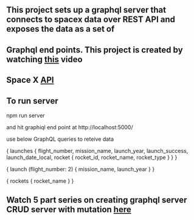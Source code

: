 ## This project sets up a graphql server that connects to spacex data over REST API and exposes the data as a set of 
## Graphql end points. This project is created by watching [this](https://www.youtube.com/watch?v=SEMTj8w04Z8) video 
## Space X [API](https://docs.spacexdata.com/?version=latest#bc65ba60-decf-4289-bb04-4ca9df01b9c1)

## To run server

npm run server

and hit graphiql end point at http://localhost:5000/

use below GraphQL queries to reteive data

{
     launches {
        flight_number,
        mission_name,
        launch_year,
        launch_success,
        launch_date_local,
        rocket {
          rocket_id,
          rocket_name,
          rocket_type
        }
      }
    }


  {
      launch (flight_number: 2) {
        mission_name,
        launch_year
      }
    }


  {
  	rockets {
      rocket_name
    }
  }

## Watch 5 part series on creating graphql server CRUD server with mutation [here](https://www.youtube.com/watch?v=PEcJxkylcRM)

